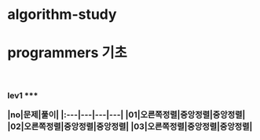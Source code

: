 # algorithm-study

<h1>programmers 기초</h1>
<br />

<h3>lev1</b3>
***

|**no**|**문제**|**풀이**|
|:---|---|---|---|
|01|오른쪽정렬|중앙정렬|중앙정렬|
|02|오른쪽정렬|중앙정렬|중앙정렬|
|03|오른쪽정렬|중앙정렬|중앙정렬|
